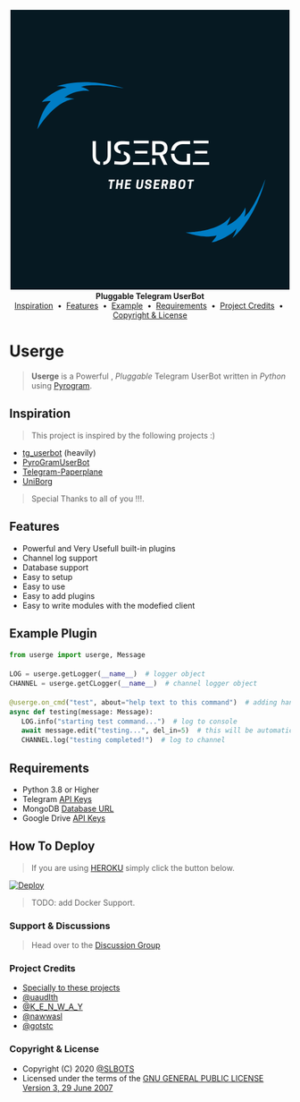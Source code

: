 <p align="center">
    <a href="https://github.com/uaudith/Userge">
        <img src="resources/userge(8).png" alt="Userge">
    </a>
    <br>
    <b>Pluggable Telegram UserBot</b>
    <br>
    <a href="https://github.com/uaudith/Userge#inspiration">Inspiration</a>
    &nbsp•&nbsp
    <a href="https://github.com/uaudith/Userge#features">Features</a>
    &nbsp•&nbsp
    <a href="https://github.com/uaudith/Userge#example-plugin">Example</a>
    &nbsp•&nbsp
    <a href="https://github.com/uaudith/Userge#requirements">Requirements</a>
    &nbsp•&nbsp
    <a href="https://github.com/uaudith/Userge#project-credits">Project Credits</a>
    &nbsp•&nbsp
    <a href="https://github.com/uaudith/Userge#copyright--license">Copyright & License</a>
</p>

# Userge

> **Userge** is a Powerful , _Pluggable_ Telegram UserBot written in _Python_ using [Pyrogram](https://github.com/pyrogram/pyrogram).

## Inspiration

> This project is inspired by the following projects :)

* [tg_userbot](https://github.com/watzon/tg_userbot) (heavily)
* [PyroGramUserBot](https://github.com/SpEcHiDe/PyroGramUserBot)
* [Telegram-Paperplane](https://github.com/RaphielGang/Telegram-Paperplane)
* [UniBorg](https://github.com/SpEcHiDe/UniBorg)

> Special Thanks to all of you !!!.

## Features

* Powerful and Very Usefull built-in plugins
* Channel log support
* Database support
* Easy to setup
* Easy to use
* Easy to add plugins
* Easy to write modules with the modefied client

## Example Plugin

```python
from userge import userge, Message

LOG = userge.getLogger(__name__)  # logger object
CHANNEL = userge.getCLogger(__name__)  # channel logger object

@userge.on_cmd("test", about="help text to this command")  # adding handler and help text to .test command
async def testing(message: Message):
   LOG.info("starting test command...")  # log to console
   await message.edit("testing...", del_in=5)  # this will be automatically deleted after 5 sec
   CHANNEL.log("testing completed!")  # log to channel
```

## Requirements

* Python 3.8 or Higher
* Telegram [API Keys](https://my.telegram.org/apps)
* MongoDB [Database URL](https://cloud.mongodb.com/)
* Google Drive [API Keys](https://console.developers.google.com/)

## How To Deploy

> If you are using [HEROKU](https://www.heroku.com/) simply click the button below.

[![Deploy](https://www.herokucdn.com/deploy/button.svg)](https://heroku.com/deploy?template=https://github.com/UsergeTeam/Userge)

> TODO: add Docker Support.
### Support & Discussions
>Head over to the [Discussion Group](https://t.me/slbotsbugs)
### Project Credits

* [Specially to these projects](https://github.com/uaudith/Userge#inspiration)
* [@uaudIth](https://t.me/uaudIth)
* [@K_E_N_W_A_Y](https://t.me/K_E_N_W_A_Y)
* [@nawwasl](https://t.me/nawwasl)
* [@gotstc](https://t.me/gotstc)

### Copyright & License

* Copyright (C) 2020 [@SLBOTS](https://t.me/slbotsupdates)
* Licensed under the terms of the [GNU GENERAL PUBLIC LICENSE Version 3, 29 June 2007](https://github.com/uaudith/Userge/blob/master/LICENSE)
